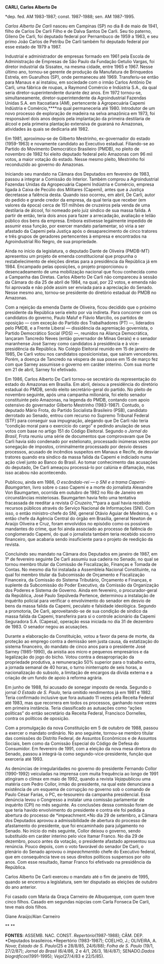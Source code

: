 **CARLI, Carlos Alberto De**

\*dep. fed. AM 1983-1987; const. 1987-1988; sen. AM 1987-1995.

*Carlos Alberto De Carli* nasceu em Campinas (SP) no dia 8 de maio de
1941, filho de Carlos De Carli Filho e de Dalva Santos De Carli. Seu tio
paterno, Gileno De Carli, foi deputado federal por Pernambuco de 1959 a
1963, e seu primo João Carlos de Petribu De Carli também foi deputado
federal por esse estado de 1979 a 1987.

Industrial e administrador de empresas formado em 1961 pela Escola de
Administração de Empresas de São Paulo da Fundação Getulio Vargas, foi
diretor industrial da Sissatex, na mesma cidade, entre 1965 e 1967.
Nesse último ano, tornou-se gerente de produção da Manufatura de
Brinquedos Estrela, em Guarulhos (SP), onde permaneceu até 1969.
Transferiu-se então para Manaus e aí instalou, em sociedade com o irmão
Carlos Antônio De Carli, uma fábrica de roupas, a Raymond Comércio e
Indústria S.A., da qual seria diretor-superintendente durante dez anos.
Em 1972 tornou-se, simultaneamente, diretor-superintendente da
Agroindustrial Fazendas Unidas S.A. em Itacoatiara (AM), pertencente à
Agropecuária Capemi Indústria e Comércio,****na qual permaneceria até
1980. Introdutor de um novo processo de exploração de madeira na selva
amazônica em 1973, foi responsável dois anos depois pela implantação da
primeira destilaria de álcool e pela primeira plantação extensiva de
guaraná no Amazonas, atividades às quais se dedicaria até 1982.

Em 1981, aproximou-se de Gilberto Mestrinho, ex-governador do estado
(1959-1963) e novamente candidato ao Executivo estadual. Filiando-se ao
Partido do Movimento Democrático Brasileiro (PMDB), no pleito de
novembro de 1982 foi eleito deputado federal pelo Amazonas com 96 mil
votos, a maior votação do estado. Nesse mesmo pleito, Mestrinho foi
reconduzido ao governo do Amazonas.

Iniciando seu mandato na Câmara dos Deputados em fevereiro de 1983,
passou a integrar a Comissão do Interior. Também comprou a
Agroindustrial Fazendas Unidas da Agropecuária Capemi Indústria e
Comércio, empresa ligada à Caixa de Pecúlio dos Militares (Capemi),
antes que a Justiça decretasse a falência desta. Quando isso ocorreu, em
abril, De Carli, autor do pedido e grande credor da empresa, da qual
teria que receber (em valores da época) cerca de 151 milhões de
cruzeiros pela venda de uma destilaria de álcool, foi nomeado pelo juiz
síndico de sua massa falida. A partir de então, teria dois anos para
fazer a arrecadação, avaliação e leilão público dos bens da empresa.
Embora estivesse legalmente impedido de assumir essa função, por exercer
mandato parlamentar, só viria a ser afastado da Capemi pela Justiça após
o desaparecimento de cinco tratores e três grupos de geradores
pertencentes à empresa e encontrados na Agroindustrial Rio Negro, de sua
propriedade.

Ainda no início da legislatura, o deputado Dante de Oliveira (PMDB-MT)
apresentou um projeto de emenda constitucional que propunha o
restabelecimento de eleições diretas para a presidência da República já
em 1984. Encampado pelas oposições, o projeto proporcionou o
desencadeamento de uma mobilização nacional que ficou conhecida como a
Campanha das Diretas. Carlos Alberto De Carli não compareceu à sessão da
Câmara do dia 25 de abril de 1984, na qual, por 22 votos, e emenda não
foi aprovada e não pôde assim ser enviada para a apreciação do Senado.
Nesse mesmo ano, tornou-se presidente do diretório estadual do PMDB no
Amazonas.

Com a rejeição da emenda Dante de Oliveira, ficou decidido que o próximo
presidente da República seria eleito por via indireta. Para concorrer
com os candidatos do governo, Paulo Maluf e Flávio Marcílio, os partidos
de oposição — com exceção do Partido dos Trabalhadores (PT) —, liderados
pelo PMDB, e a Frente Liberal — dissidência da agremiação governista, o
Partido Democrático Social (PDS) —, reunidos na Aliança Democrática,
lançaram Tancredo Neves (então governador de Minas Gerais) e o senador
maranhense José Sarney como candidatos à presidência e à
vice-presidência da República. No Colégio Eleitoral reunido em 15 de
janeiro de 1985, De Carli votou nos candidatos oposicionistas, que
saíram vencedores. Porém, a doença de Tancredo na véspera de sua posse
em 15 de março fez com que Sarney assumisse o governo em caráter
interino. Com sua morte em 21 de abril, Sarney foi efetivado.     

Em 1986, Carlos Alberto De Carli tornou-se secretário da representação
do estado do Amazonas em Brasília. Em abril, deixou a presidência do
diretório estadual do PMDB, sendo eleito secretário-geral do partido. No
pleito de novembro seguinte, após uma campanha milionária, foi eleito
senador constituinte pelo Amazonas, na legenda do PMDB, contando com
apoio ostensivo do governador Gilberto Mestrinho (1983-1987). Contudo, o
deputado Mário Frota, do Partido Socialista Brasileiro (PSB), candidato
derrotado ao Senado, entrou com recurso no Supremo Tribunal Federal
(STF) para conseguir sua impugnação, alegando que De Carli não teria
“condição moral para o exercício do cargo” e pedindo anulação de seus
votos com base no artigo 151 do Código Eleitoral. Segundo o *Jornal do
Brasil*, Frota reuniu uma série de documentos que comprovavam que De
Carli havia sido condenado por estelionato, processado inúmeras vezes
por sonegação de impostos, criminalmente processado por desvio desses
processos, acusado de incêndios suspeitos em Manaus e Recife, de desviar
tratores quando era síndico da massa falida da Capemi e indiciado numa
ação cível junto ao Banco do Brasil. Ao tomar conhecimento das acusações
do deputado, De Carli ameaçou processá-lo por calúnia e difamação, mas
isso acabou não acontecendo.

Publicou, ainda em 1986, *O escândalo-rei — o SNI e a trama
Capemi-Baumgarten*, livro sobre o caso Capemi e a morte do jornalista
Alexandre Von Baumgarten, ocorrida em outubro de 1982 no Rio de Janeiro
em circunstâncias misteriosas. Baumgarten havia feito uma tentativa
fracassada de reeditar a revista *O Cruzeiro*,**para a qual havia
recebido recursos públicos através do Serviço Nacional de Informações
(SNI). Com isso, o então ministro-chefe do SNI, general Otávio Aguiar de
Medeiros, e o então chefe da Agência Central do órgão em Brasília,
general Newton de Araújo Oliveira e Cruz, foram envolvidos no episódio
como os possíveis mandantes do crime, que foi ainda associado ao
processo de falência do conglomerado Capemi, do qual o jornalista também
teria recebido socorro financeiro, que acabaria sendo insuficiente para
o projeto de reedição da revista.

Concluindo seu mandato na Câmara dos Deputados em janeiro de 1987, em 1º
de fevereiro seguinte De Carli assumiu sua cadeira no Senado, no qual se
tornou membro titular da Comissão de Fiscalização, Finanças e Tomada de
Contas. No mesmo dia foi instalada a Assembleia Nacional Constituinte,
na qual foi membro titular da Subcomissão de Orçamento e Fiscalização
Financeira, da Comissão do Sistema Tributário, Orçamento e Finanças, e
suplente da Subcomissão do Poder Executivo, da Comissão da Organização
dos Poderes e Sistema de Governo. Ainda em fevereiro, o procurador-geral
da República, José Paulo Sepúlveda Pertence, determinou a instalação de
inquérito policial para verificar o envolvimento do senador em desvio de
bens da massa falida da Capemi, peculato e falsidade ideológica. Segundo
a promotoria, De Carli, aproveitando-se de sua condição de síndico da
massa falida da Capemi, transferira para si o controle acionário da
Capemi Seguradora S.A. (Capesa), operação essa iniciada no dia 31 de
dezembro de 1983. O senador negou as acusações.

Durante a elaboração da Constituição, votou a favor da pena de morte, da
proteção ao emprego contra a demissão sem justa causa, da estatização do
sistema financeiro, do mandato de cinco anos para o presidente José
Sarney (1985-1990), da anistia aos micro e pequenos empresários e da
legalização do jogo do bicho. Votou contra a desapropriação da
propriedade produtiva, a remuneração 50% superior para o trabalho extra,
a jornada semanal de 40 horas, o turno ininterrupto de seis horas, a
nacionalização do subsolo, a limitação de encargos da dívida externa e a
criação de um fundo de apoio à reforma agrária.

Em junho de 1988, foi acusado de sonegar imposto de renda. Segundo o
jornal *O Estado de S. Paulo*, teria omitido rendimentos já em 1981 e
1982. Teria confirmado inclusive que fora autuado 11 vezes pela Receita
Federal até 1983, mas que recorrera em todos os processos, ganhando nove
vezes em primeira instância. Teria classificado as autuações como “ações
políticas” do então secretário da Receita Federal, Francisco Dornelles,
contra os políticos de oposição.

Com a promulgação da nova Constituição em 5 de outubro de 1988, passou a
exercer o mandato ordinário. No ano seguinte, tornou-se membro titular
das comissões do Distrito Federal, de Assuntos Econômicos e de Assuntos
Sociais, bem como da Comissão Especial do Código de Defesa do
Consumidor. Em fevereiro de 1991, com a eleição da nova mesa diretora do
Senado, passou a integrá-la como segundo-vice-presidente, função que
exerceria até 1993.

As denúncias de irregularidades no governo do presidente Fernando Collor
(1990-1992) veiculadas na imprensa com muita frequência ao longo de 1991
atingiram o clímax em maio de 1992, quando a revista *Veja*publicou uma
matéria com Pedro Collor, irmão do presidente, na qual este denunciava a
existência de um esquema de corrupção no governo sob o comando de Paulo
César Farias, o PC, ex-tesoureiro da campanha presidencial. Essa
denúncia levou o Congresso a instalar uma comissão parlamentar de
inquérito (CPI) no mês seguinte. As conclusões dessa comissão foram de
que teria havido envolvimento do presidente e contra ele foi pedida a
abertura do processo de *impeachment.*No dia 29 de setembro, a Câmara
dos Deputados aprovou a admissibilidade de abertura do processo de
afastamento do presidente, que foi encaminhado para julgamento no
Senado. No início do mês seguinte, Collor deixou o governo, sendo
substituído em caráter interino pelo vice Itamar Franco. No dia 29 de
dezembro, pouco antes da votação, o presidente afastado apresentou sua
renúncia. Pouco depois, com o voto favorável do senador De Carli, o
plenário do Senado aprovou o *impeachment*do chefe do Executivo federal,
que em consequência teve os seus direitos políticos suspensos por oito
anos. Com esse resultado, Itamar Franco foi efetivado na presidência da
República.

Carlos Alberto De Carli exerceu o mandato até o fim de janeiro de 1995,
quando se encerrou a legislatura, sem ter disputado as eleições de
outubro do ano anterior.

Foi casado com Maria da Graça Carneiro de Albuquerque, com quem teve
cinco filhos. Casado em segundas núpcias com Carla Fonseca De Carli,
teve mais dois filhos.

Giane Araújo/Alan Carneiro

** **

**FONTES**: ASSEMB. NAC. CONST. *Repertório*(1987-1988); CÂM. DEP.
*Deputados brasileiros.*Repertório (1983-1987); COELHO, J.; OLIVEIRA, A.
*Nova*; *Estado de S. Paulo*(25 e 28/8/85, 24/6/88); *Folha de S. Paulo*
(19/1, 27/2/87); *Jornal do Brasil* (6/4/86, 2 e 4/1, 26/3, 18/4/87);
SENADO.*Dados biográficos*(1991-1995); *Veja*(27/4/83 e 22/5/85).

 
